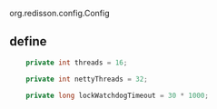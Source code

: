 org.redisson.config.Config


## define
```java
    private int threads = 16;

    private int nettyThreads = 32;

    private long lockWatchdogTimeout = 30 * 1000;
```